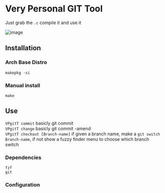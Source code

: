 # Very Personal GIT Tool

Just grab the `.c` compile it and use it

![image](https://github.com/user-attachments/assets/50cc89cd-9d35-41c7-9f3d-f44b2749e19c)

## Installation

### Arch Base Distro

`makepkg -si`

### Manual install
`make`

## Use

`VPgitT commit` basicly git commit  
`VPgitT change` basicly git commit -amend  
`VPgitT checkout [Branch-name]` if given a branch name, make a  `git switch Branch-name`, if not show a fuzzy finder menu to choose which branch switch  

### Dependencies
 `fzf`  
 `git`  

### Configuration

